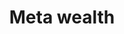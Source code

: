 ---
order: 
title: Meta wealth 
launchDate: 2024-07-19
platformType: A Mining Platform 
referralLink: https://metawealth.pro/#/pages/register/register?_c=KQFJDR
proof:
tags: currentBest
teamRewards: "The platform encourages user acquisition by offering team commissions and referral rewards. More information is accessible on the official website."
description: "Meta wealth is a mining platform where each mine you buy last 30 days. You will recieve earnings plus the stake you put on your mine."

vipTiers:
 - 
    tier: Free mine
    balance: Earn 0.18usdt daily
 - 
    tier: 30usdt mine
    balance: Earn 1.08usdt daily
 - 
    tier: 50usdt mine
    balance: Earn 1.8usdt daily
 - 
    tier: 100usdt mine
    balance: Earn 3.60usdt daily
 - 
    tier: 200usdt mine
    balance: Earn 8.01usdt daily

keyFeatures:
-
    header: Free mine
    feature: Get started quickly with a free mine
-
    header: Min deposit
    feature: Get started with just a 30USDT deposit
-
    header: Quick withdrawals
    feature: Get your withdrawals in as little as 10 minutes
-
    header: Team rewards
    feature: Earn 8% on level A referrals, 5% for level B and 2% for level C.

links:
 - 
    website: true
    link: https://metawealth.pro
---